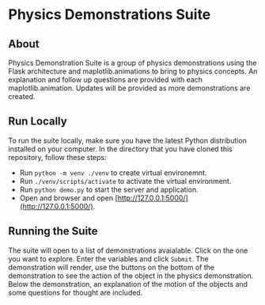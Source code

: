# Physics Demonstrations Suite
## About
Physics Demonstration Suite is a group of physics demonstrations using the Flask architecture and maplotlib.animations to bring to physics concepts.  An explanation and follow up questions are provided with each maplotlib.animation.  Updates will be provided as more demonstrations are created.
## Run Locally 
To run the suite locally, make sure you have the latest Python distribution installed on your computer.  In the directory that you have cloned this repository, follow these steps:
+ Run `python -m venv ./venv` to create virtual environemnt.
+ Run `./venv/scripts/activate` to activate the virtual environment.
+ Run `python demo.py` to start the server and application.
+ Open and browser and open [http://127.0.0.1:5000/](http://127.0.0.1:5000/).
## Running the Suite
The suite will open to a list of demonstrations avaialable.  Click on the one you want to explore. Enter the variables and click `Submit`.  The demonstration will render, use the buttons on the bottom of the demonstration to see the action of the object in the physics demonstration.  Below the demonstration, an explanation of the motion of the objects and some questions for thought are included.  
